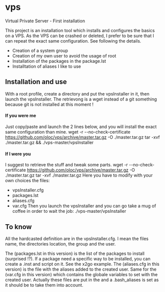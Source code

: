 vps
===

Virtual Private Server - First installation

This project is an installation tool which installs and configures the basics on a VPS. As the VPS can be crashed or deleted, I prefer to be sure that I can repeat the exact same configuration. See following the details.
* Creation of a system group
* Creation of my own user to avoid the usage of root
* Installation of the packages in the package.lst
* Installtation of aliases I like to use

## Installation and use
With a root profile, create a directory and put the vpsInstaller in it, then launch the vpsInstaller.
The retrievong is a wget instead of a git something because git is not installed at this moment !

#### If you were me
Just copy/paste and launch the 2 lines below, and you will install the exact same configuration than mine.
    wget -r --no-check-certificate https://github.com/oloc/vps/archive/master.tar.gz -O ./master.tar.gz 
    tar -xvf ./master.tar.gz && ./vps-master/vpsInstaller

#### If I were you
I suggest to retrieve the stuff and tweak some parts.
    wget -r --no-check-certificate https://github.com/oloc/vps/archive/master.tar.gz -O ./master.tar.gz 
    tar -xvf ./master.tar.gz
Here you have to modify with your own choices the files:
* vpsInstaller.cfg 
* packages.lst
* aliases.cfg
* var.cfg
Then you launch the vpsInstaller and you can go take a mug of coffee in order to wait the job:
    ./vps-master/vpsInstaller

## To know
All the hardcasted definition are in the vpsInstaller.cfg. I mean the files name, the directories location, the group and the user.

The <PackageList> (packages.lst in this version) is the list of the packages to install (surprised !?). If a package need a specific way to be installed, you can create a <package name>.inst and script on it. See the x2go example.
The <AliasesList> (aliases.cfg in this version) is the file with the aliases added to the created user. Same for the <GlobalsList> (var.cfg in this version) which contains the globale variables to set with the created user. Actually these files are put in the <ComDir> and a .bash_aliases is set as it should be to take them into account.
